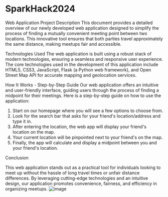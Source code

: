 # SparkHack2024

Web Application Project Description
This document provides a detailed overview of our newly developed web application designed to simplify the process of finding a mutually convenient meeting point between two locations. This innovative tool ensures that both parties travel approximately the same distance, making meetups fair and accessible.

Technologies Used
The web application is built using a robust stack of modern technologies, ensuring a seamless and responsive user experience. The core technologies used in the development of this application include HTML5, CSS3, JavaScript, Flask (a Python web framework), and Open Street Map API for accurate mapping and geolocation services.

How It Works - Step-by-Step Guide
Our web application offers an intuitive and user-friendly interface, guiding users through the process of finding a midpoint for their meetings. Here is a step-by-step guide on how to use the application:
1.	 Start on our homepage where you will see a few options to choose from.
2.	 Look for the search bar that asks for your friend's location/address and type it in.
3.	 After entering the location, the web app will display your friend's location on the map.
4.	 Your current location will be pinpointed next to your friend's on the map.
5.	 Finally, the app will calculate and display a midpoint between you and your friend's location.

Conclusion

This web application stands out as a practical tool for individuals looking to meet up without the hassle of long travel times or unfair distance differences. By leveraging cutting-edge technologies and an intuitive design, our application promotes convenience, fairness, and efficiency in organizing meetups.
![image](https://github.com/kirtanpatel2003/SparkHack2024/assets/114250406/d4a00d6a-eea0-43b1-85a5-47ca844ddf5a)
